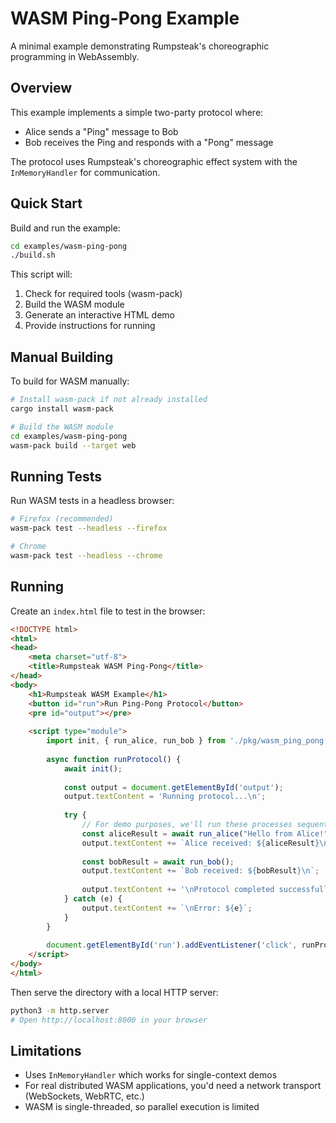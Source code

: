 # WASM Ping-Pong Example

A minimal example demonstrating Rumpsteak's choreographic programming in WebAssembly.

## Overview

This example implements a simple two-party protocol where:
- Alice sends a "Ping" message to Bob
- Bob receives the Ping and responds with a "Pong" message

The protocol uses Rumpsteak's choreographic effect system with the `InMemoryHandler` for communication.

## Quick Start

Build and run the example:

```bash
cd examples/wasm-ping-pong
./build.sh
```

This script will:
1. Check for required tools (wasm-pack)
2. Build the WASM module
3. Generate an interactive HTML demo
4. Provide instructions for running

## Manual Building

To build for WASM manually:

```bash
# Install wasm-pack if not already installed
cargo install wasm-pack

# Build the WASM module
cd examples/wasm-ping-pong
wasm-pack build --target web
```

## Running Tests

Run WASM tests in a headless browser:

```bash
# Firefox (recommended)
wasm-pack test --headless --firefox

# Chrome
wasm-pack test --headless --chrome
```

## Running

Create an `index.html` file to test in the browser:

```html
<!DOCTYPE html>
<html>
<head>
    <meta charset="utf-8">
    <title>Rumpsteak WASM Ping-Pong</title>
</head>
<body>
    <h1>Rumpsteak WASM Example</h1>
    <button id="run">Run Ping-Pong Protocol</button>
    <pre id="output"></pre>
    
    <script type="module">
        import init, { run_alice, run_bob } from './pkg/wasm_ping_pong.js';
        
        async function runProtocol() {
            await init();
            
            const output = document.getElementById('output');
            output.textContent = 'Running protocol...\n';
            
            try {
                // For demo purposes, we'll run these processes sequentially
                const aliceResult = await run_alice("Hello from Alice!");
                output.textContent += `Alice received: ${aliceResult}\n`;
                
                const bobResult = await run_bob();
                output.textContent += `Bob received: ${bobResult}\n`;
                
                output.textContent += '\nProtocol completed successfully!';
            } catch (e) {
                output.textContent += `\nError: ${e}`;
            }
        }
        
        document.getElementById('run').addEventListener('click', runProtocol);
    </script>
</body>
</html>
```

Then serve the directory with a local HTTP server:

```bash
python3 -m http.server
# Open http://localhost:8000 in your browser
```

## Limitations

- Uses `InMemoryHandler` which works for single-context demos
- For real distributed WASM applications, you'd need a network transport (WebSockets, WebRTC, etc.)
- WASM is single-threaded, so parallel execution is limited
